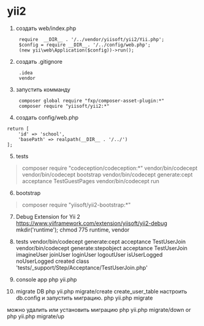 # yii2
1) создать web/index.php
  
        require  __DIR__ . '/../vendor/yiisoft/yii2/Yii.php';
        $config = require __DIR__. '/../config/web.php';
        (new yii\web\Application($config))->run();
        
2) создать .gitignore

        .idea
        vendor
    
3) запустить комманду
        
        composer global require "fxp/composer-asset-plugin:*"
        composer require "yiisoft/yii2:*"
        
4) создать config/web.php
>
    return [
        'id' => 'school',
        'basePath' => realpath(__DIR__ . '/../')
    ];

5) tests
>composer require "codeception/codeception:*"
 vendor/bin/codecept
 vendor/bin/codecept bootstrap
 vendor/bin/codecept generate:cept acceptance TestGuestPages
 vendor/bin/codecept run

6) bootstrap
>composer require "yiisoft/yii2-bootstrap:*"

7) Debug Extension for Yii 2
https://www.yiiframework.com/extension/yiisoft/yii2-debug
mkdir('runtime');
chmod 775 runtime, vendor

8) tests
vendor/bin/codecept generate:cept acceptance TestUserJoin
vendor/bin/codecept generate:stepobject acceptance TestUserJoin
imagineUser
joinUser
loginUser
logoutUser
isUserLogged
noUserLogged
created class 'tests/_support/Step/Acceptance/TestUserJoin.php'

9) console app
php yii.php

10) migrate DB
php yii.php migrate/create create_user_table
настроить db.config и запустить миграцию.
php yii.php migrate

можно удалить или установить миграцию
php yii.php migrate/down or php yii.php migrate/up